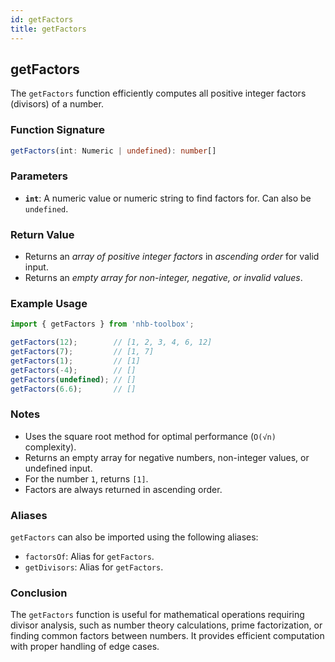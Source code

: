 ```yaml
---
id: getFactors
title: getFactors
---
```


## getFactors

The `getFactors` function efficiently computes all positive integer factors (divisors) of a number.

### Function Signature

```typescript
getFactors(int: Numeric | undefined): number[]
```

### Parameters

- **`int`**: A numeric value or numeric string to find factors for. Can also be `undefined`.

### Return Value

- Returns an *array of positive integer factors* in *ascending order* for valid input.
- Returns an *empty array for non-integer, negative, or invalid values*.

### Example Usage

```typescript
import { getFactors } from 'nhb-toolbox';

getFactors(12);        // [1, 2, 3, 4, 6, 12]
getFactors(7);         // [1, 7]
getFactors(1);         // [1]
getFactors(-4);        // []
getFactors(undefined); // []
getFactors(6.6);       // []
```

### Notes

- Uses the square root method for optimal performance (`O(√n)` complexity).
- Returns an empty array for negative numbers, non-integer values, or undefined input.
- For the number `1`, returns `[1]`.
- Factors are always returned in ascending order.

### Aliases

`getFactors` can also be imported using the following aliases:

- `factorsOf`: Alias for `getFactors`.
- `getDivisors`: Alias for `getFactors`.

### Conclusion

The `getFactors` function is useful for mathematical operations requiring divisor analysis, such as number theory calculations, prime factorization, or finding common factors between numbers. It provides efficient computation with proper handling of edge cases.
